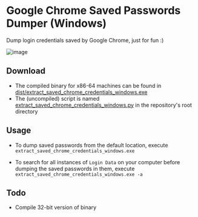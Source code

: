 # Google Chrome Saved Passwords Dumper (Windows)

Dump login credentials saved by Google Chrome, just for fun :)

![image](https://cloud.githubusercontent.com/assets/10496851/17859952/1d45f368-68be-11e6-8fbb-e021d06ac4a5.png)

## Download 

- The compiled binary for x86-64 machines can be found in [dist/extract_saved_chrome_credentials_windows.exe](https://github.com/thngkaiyuan/chrome-creds-dumper/blob/master/dist/extract_saved_chrome_credentials_windows.exe?raw=true)
- The (uncompiled) script is named [extract_saved_chrome_credentials_windows.py](https://raw.githubusercontent.com/thngkaiyuan/chrome-creds-dumper/master/extract_saved_chrome_credentials_windows.py) in the repository's root directory

## Usage

- To dump saved passwords from the default location, execute `extract_saved_chrome_credentials_windows.exe`

- To search for all instances of `Login Data` on your computer before dumping the saved passwords in them, execute `extract_saved_chrome_credentials_windows.exe -a`

## Todo

- Compile 32-bit version of binary
